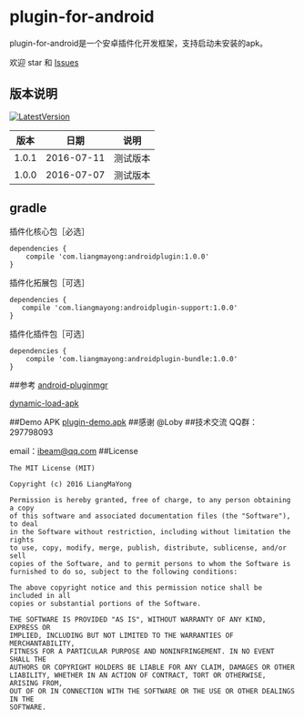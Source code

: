 # plugin-for-android
plugin-for-android是一个安卓插件化开发框架，支持启动未安装的apk。

欢迎 star 和 [Issues](https://github.com/LiangMaYong/plugin-for-android/issues)

## 版本说明
[![LatestVersion](https://img.shields.io/badge/LatestVersion-1.0.1-brightgreen.svg?style=plastic) ](https://github.com/LiangMaYong/plugin-for-android/)

| 版本 |日期| 说明 |
|---|---|---|
| 1.0.1|2016-07-11| 测试版本 |
| 1.0.0|2016-07-07| 测试版本 |
## gradle
插件化核心包［必选］
```
dependencies {
    compile 'com.liangmayong:androidplugin:1.0.0'
}
```
插件化拓展包［可选］
```
dependencies {
   compile 'com.liangmayong:androidplugin-support:1.0.0'
}
```
插件化插件包［可选］
```
dependencies {
    compile 'com.liangmayong:androidplugin-bundle:1.0.0'
}
```

##参考
[android-pluginmgr](https://github.com/houkx/android-pluginmgr)

[dynamic-load-apk](https://github.com/singwhatiwanna/dynamic-load-apk)

##Demo APK
[plugin-demo.apk](https://raw.githubusercontent.com/LiangMaYong/plugin-for-android/master/plugin-demo.apk)
##感谢
@Loby
##技术交流
QQ群：297798093

email：ibeam@qq.com
##License
```
The MIT License (MIT)

Copyright (c) 2016 LiangMaYong

Permission is hereby granted, free of charge, to any person obtaining a copy
of this software and associated documentation files (the "Software"), to deal
in the Software without restriction, including without limitation the rights
to use, copy, modify, merge, publish, distribute, sublicense, and/or sell
copies of the Software, and to permit persons to whom the Software is
furnished to do so, subject to the following conditions:

The above copyright notice and this permission notice shall be included in all
copies or substantial portions of the Software.

THE SOFTWARE IS PROVIDED "AS IS", WITHOUT WARRANTY OF ANY KIND, EXPRESS OR
IMPLIED, INCLUDING BUT NOT LIMITED TO THE WARRANTIES OF MERCHANTABILITY,
FITNESS FOR A PARTICULAR PURPOSE AND NONINFRINGEMENT. IN NO EVENT SHALL THE
AUTHORS OR COPYRIGHT HOLDERS BE LIABLE FOR ANY CLAIM, DAMAGES OR OTHER
LIABILITY, WHETHER IN AN ACTION OF CONTRACT, TORT OR OTHERWISE, ARISING FROM,
OUT OF OR IN CONNECTION WITH THE SOFTWARE OR THE USE OR OTHER DEALINGS IN THE
SOFTWARE.
```
